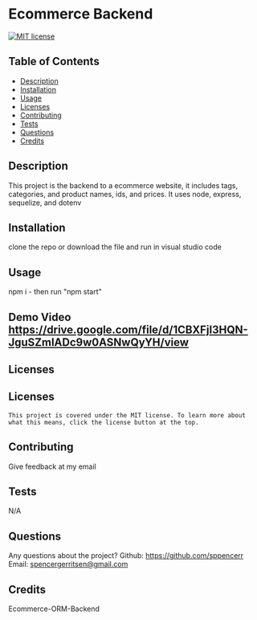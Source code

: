 # Ecommerce Backend
  [![MIT license](https://img.shields.io/badge/License-MIT-yellow.svg)](https://lbesson.mit-license.org/)
  ## Table of Contents
  * [Description](#description)
  * [Installation](#installation)
  * [Usage](#usage)
  * [Licenses](#licenses)
  * [Contributing](#contributing)
  * [Tests](#tests)
  * [Questions](#questions)
  * [Credits](#credits)



  ## Description <a name="description"></a>
  This project is the backend to a ecommerce website, it includes tags, categories, and product names, ids, and prices.
  It uses node, express, sequelize, and dotenv



## Installation <a name="installation"></a>
clone the repo or download the file and run in visual studio code
## Usage <a name="usage"></a>
npm i - then run "npm start"
## Demo Video https://drive.google.com/file/d/1CBXFjI3HQN-JguSZmIADc9w0ASNwQyYH/view

## Licenses <a name="licenses"></a>
  ## Licenses
    This project is covered under the MIT license. To learn more about what this means, click the license button at the top.
## Contributing <a name="contributing"></a>
Give feedback at my email
## Tests <a name="tests"></a>
N/A



## Questions <a name="questions"></a>
Any questions about the project?
Github: https://github.com/sppencerr
Email: spencergerritsen@gmail.com
## Credits <a name="credits"></a>
Ecommerce-ORM-Backend
